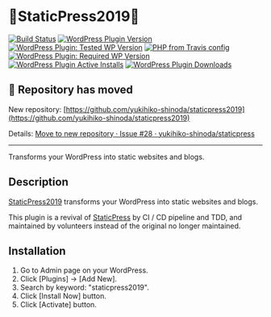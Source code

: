 # 🗽StaticPress2019🗿

[![Build Status](https://travis-ci.org/yukihiko-shinoda/staticpress.svg?branch=master)](https://travis-ci.org/yukihiko-shinoda/staticpress)
[![WordPress Plugin Version](https://img.shields.io/wordpress/plugin/v/staticpress2019)](https://wordpress.org/plugins/staticpress2019/)
[![WordPress Plugin: Tested WP Version](https://img.shields.io/wordpress/plugin/tested/staticpress2019)](https://travis-ci.org/yukihiko-shinoda/staticpress)
[![PHP from Travis config](https://img.shields.io/travis/php-v/yukihiko-shinoda/staticpress/master)](https://travis-ci.org/yukihiko-shinoda/staticpress)
[![WordPress Plugin: Required WP Version](https://img.shields.io/wordpress/plugin/wp-version/staticpress2019)](https://travis-ci.org/yukihiko-shinoda/staticpress)
[![WordPress Plugin Active Installs](https://img.shields.io/wordpress/plugin/installs/staticpress2019)](https://wordpress.org/plugins/staticpress2019/advanced/)
[![WordPress Plugin Downloads](https://img.shields.io/wordpress/plugin/dm/staticpress2019)](https://wordpress.org/plugins/staticpress2019/advanced/)

## 🚚 Repository has moved

New repository: [https://github.com/yukihiko-shinoda/staticpress2019](https://github.com/yukihiko-shinoda/staticpress2019)

Details: [Move to new repository · Issue #28 · yukihiko-shinoda/staticpress](https://github.com/yukihiko-shinoda/staticpress/issues/28)

---

Transforms your WordPress into static websites and blogs.

## Description

[StaticPress2019](https://wordpress.org/plugins/staticpress2019/) transforms your WordPress into static websites and blogs.

This plugin is a revival of [StaticPress](https://wordpress.org/plugins/staticpress/) by CI / CD pipeline and TDD, and maintained by volunteers instead of the original no longer maintained.

## Installation

1. Go to Admin page on your WordPress.
2. Click [Plugins] -> [Add New].
3. Search by keyword: "staticpress2019".
4. Click [Install Now] button.
5. Click [Activate] button.
